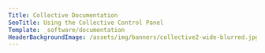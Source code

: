 ```yaml
---
Title: Collective Documentation
SeoTitle: Using the Collective Control Panel
Template: _software/documentation
HeaderBackgroundImage: /assets/img/banners/collective2-wide-blurred.jpg
---
```

